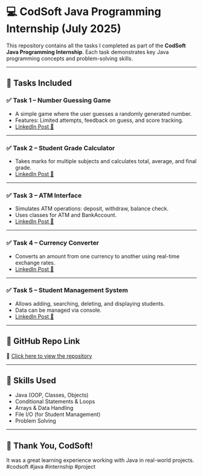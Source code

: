 # 💻 CodSoft Java Programming Internship (July 2025)

This repository contains all the tasks I completed as part of the **CodSoft Java Programming Internship**. Each task demonstrates key Java programming concepts and problem-solving skills.

---

## 📂 Tasks Included

### ✅ Task 1 – Number Guessing Game
- A simple game where the user guesses a randomly generated number.
- Features: Limited attempts, feedback on guess, and score tracking.
- [LinkedIn Post 🔗](https://www.linkedin.com/posts/sanmathi-m-n-300190373_codsoft-java-internship-activity-7354827866791927808-RLwj?utm_source=share&utm_medium=member_desktop&rcm=ACoAAFxllrAB2mP6usCdZraySPtZAqF6EL0J9c0)

---

### ✅ Task 2 – Student Grade Calculator
- Takes marks for multiple subjects and calculates total, average, and final grade.
- [LinkedIn Post 🔗](https://www.linkedin.com/posts/sanmathi-m-n-300190373_codsoft-java-internship-activity-7354832189387104256-8e1N?utm_source=share&utm_medium=member_desktop&rcm=ACoAAFxllrAB2mP6usCdZraySPtZAqF6EL0J9c0)

---

### ✅ Task 3 – ATM Interface
- Simulates ATM operations: deposit, withdraw, balance check.
- Uses classes for ATM and BankAccount.
- [LinkedIn Post 🔗](https://www.linkedin.com/posts/sanmathi-m-n-300190373_codsoft-atminterface-javaprogramming-activity-7354833553056022529-pEzI?utm_source=share&utm_medium=member_desktop&rcm=ACoAAFxllrAB2mP6usCdZraySPtZAqF6EL0J9c0)

---

### ✅ Task 4 – Currency Converter
- Converts an amount from one currency to another using real-time exchange rates.
- [LinkedIn Post 🔗](https://www.linkedin.com/posts/sanmathi-m-n-300190373_codsoft-javaprogramming-currencyconverter-activity-7354834394806702081-7lHF?utm_source=share&utm_medium=member_desktop&rcm=ACoAAFxllrAB2mP6usCdZraySPtZAqF6EL0J9c0)

---

### ✅ Task 5 – Student Management System
- Allows adding, searching, deleting, and displaying students.
- Data can be managed via console.
- [LinkedIn Post 🔗](https://www.linkedin.com/posts/sanmathi-m-n-300190373_codsoft-task5-studentmanagementsystem-activity-7354844975462830080-p7J1?utm_source=share&utm_medium=member_desktop&rcm=ACoAAFxllrAB2mP6usCdZraySPtZAqF6EL0J9c0)

---

## 🔗 GitHub Repo Link  
🔗 [Click here to view the repository](https://github.com/sanmathimn/CODSOFT)

---

## 🧠 Skills Used

- Java (OOP, Classes, Objects)
- Conditional Statements & Loops
- Arrays & Data Handling
- File I/O (for Student Management)
- Problem Solving

---

## 🚀 Thank You, CodSoft!
It was a great learning experience working with Java in real-world projects.  
#codsoft #java #internship #project







